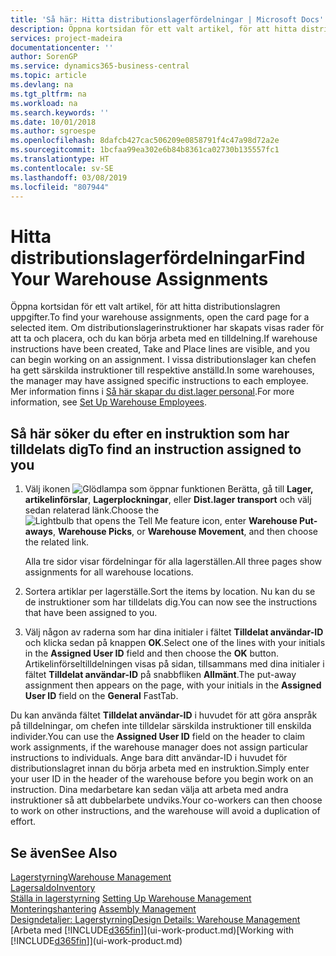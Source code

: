 ```yaml
---
title: 'Så här: Hitta distributionslagerfördelningar | Microsoft Docs'
description: Öppna kortsidan för ett valt artikel, för att hitta distributionslagren uppgifter. Om distributionslagerinstruktioner har skapats visas rader för att ta och placera, och du kan börja arbeta med en tilldelning. I vissa distributionslager kan chefen ha gett särskilda instruktioner till respektive anställd.
services: project-madeira
documentationcenter: ''
author: SorenGP
ms.service: dynamics365-business-central
ms.topic: article
ms.devlang: na
ms.tgt_pltfrm: na
ms.workload: na
ms.search.keywords: ''
ms.date: 10/01/2018
ms.author: sgroespe
ms.openlocfilehash: 8dafcb427cac506209e0858791f4c47a98d72a2e
ms.sourcegitcommit: 1bcfaa99ea302e6b84b8361ca02730b135557fc1
ms.translationtype: HT
ms.contentlocale: sv-SE
ms.lasthandoff: 03/08/2019
ms.locfileid: "807944"
---
```

# <a name="find-your-warehouse-assignments"></a><span data-ttu-id="878b9-105">Hitta distributionslagerfördelningar</span><span class="sxs-lookup"><span data-stu-id="878b9-105">Find Your Warehouse Assignments</span></span>
<span data-ttu-id="878b9-106">Öppna kortsidan för ett valt artikel, för att hitta distributionslagren uppgifter.</span><span class="sxs-lookup"><span data-stu-id="878b9-106">To find your warehouse assignments, open the card page for a selected item.</span></span> <span data-ttu-id="878b9-107">Om distributionslagerinstruktioner har skapats visas rader för att ta och placera, och du kan börja arbeta med en tilldelning.</span><span class="sxs-lookup"><span data-stu-id="878b9-107">If warehouse instructions have been created, Take and Place lines are visible, and you can begin working on an assignment.</span></span> <span data-ttu-id="878b9-108">I vissa distributionslager kan chefen ha gett särskilda instruktioner till respektive anställd.</span><span class="sxs-lookup"><span data-stu-id="878b9-108">In some warehouses, the manager may have assigned specific instructions to each employee.</span></span> <span data-ttu-id="878b9-109">Mer information finns i [Så här skapar du dist.lager personal](warehouse-how-to-set-up-warehouse-employees.md).</span><span class="sxs-lookup"><span data-stu-id="878b9-109">For more information, see [Set Up Warehouse Employees](warehouse-how-to-set-up-warehouse-employees.md).</span></span>

## <a name="to-find-an-instruction-assigned-to-you"></a><span data-ttu-id="878b9-110">Så här söker du efter en instruktion som har tilldelats dig</span><span class="sxs-lookup"><span data-stu-id="878b9-110">To find an instruction assigned to you</span></span>  
1.  <span data-ttu-id="878b9-111">Välj ikonen ![Glödlampa som öppnar funktionen Berätta](media/ui-search/search_small.png "Berätta vad du vill göra"), gå till **Lager, artikelinförslar**, **Lagerplockningar**, eller **Dist.lager transport** och välj sedan relaterad länk.</span><span class="sxs-lookup"><span data-stu-id="878b9-111">Choose the ![Lightbulb that opens the Tell Me feature](media/ui-search/search_small.png "Tell me what you want to do") icon, enter **Warehouse Put-aways**, **Warehouse Picks**, or **Warehouse Movement**, and then choose the related link.</span></span>

    <span data-ttu-id="878b9-112">Alla tre sidor visar fördelningar för alla lagerställen.</span><span class="sxs-lookup"><span data-stu-id="878b9-112">All three pages show assignments for all warehouse locations.</span></span>  

2. <span data-ttu-id="878b9-113">Sortera artiklar per lagerställe.</span><span class="sxs-lookup"><span data-stu-id="878b9-113">Sort the items by location.</span></span> <span data-ttu-id="878b9-114">Nu kan du se de instruktioner som har tilldelats dig.</span><span class="sxs-lookup"><span data-stu-id="878b9-114">You can now see the instructions that have been assigned to you.</span></span>  
3. <span data-ttu-id="878b9-115">Välj någon av raderna som har dina initialer i fältet **Tilldelat användar-ID** och klicka sedan på knappen **OK**.</span><span class="sxs-lookup"><span data-stu-id="878b9-115">Select one of the lines with your initials in the **Assigned User ID** field and then choose the **OK** button.</span></span> <span data-ttu-id="878b9-116">Artikelinförseltilldelningen visas på sidan, tillsammans med dina initialer i fältet **Tilldelat användar-ID** på snabbfliken **Allmänt**.</span><span class="sxs-lookup"><span data-stu-id="878b9-116">The put-away assignment then appears on the page, with your initials in the **Assigned User ID** field on the **General** FastTab.</span></span>  

<span data-ttu-id="878b9-117">Du kan använda fältet **Tilldelat användar-ID** i huvudet för att göra anspråk på tilldelningar, om chefen inte tilldelar särskilda instruktioner till enskilda individer.</span><span class="sxs-lookup"><span data-stu-id="878b9-117">You can use the **Assigned User ID** field on the header to claim work assignments, if the warehouse manager does not assign particular instructions to individuals.</span></span> <span data-ttu-id="878b9-118">Ange bara ditt användar-ID i huvudet för distributionslagret innan du börja arbeta med en instruktion.</span><span class="sxs-lookup"><span data-stu-id="878b9-118">Simply enter your user ID in the header of the warehouse before you begin work on an instruction.</span></span> <span data-ttu-id="878b9-119">Dina medarbetare kan sedan välja att arbeta med andra instruktioner så att dubbelarbete undviks.</span><span class="sxs-lookup"><span data-stu-id="878b9-119">Your co-workers can then choose to work on other instructions, and the warehouse will avoid a duplication of effort.</span></span>  

## <a name="see-also"></a><span data-ttu-id="878b9-120">Se även</span><span class="sxs-lookup"><span data-stu-id="878b9-120">See Also</span></span>  
[<span data-ttu-id="878b9-121">Lagerstyrning</span><span class="sxs-lookup"><span data-stu-id="878b9-121">Warehouse Management</span></span>](warehouse-manage-warehouse.md)  
[<span data-ttu-id="878b9-122">Lagersaldo</span><span class="sxs-lookup"><span data-stu-id="878b9-122">Inventory</span></span>](inventory-manage-inventory.md)  
<span data-ttu-id="878b9-123">[Ställa in lagerstyrning](warehouse-setup-warehouse.md)   </span><span class="sxs-lookup"><span data-stu-id="878b9-123">[Setting Up Warehouse Management](warehouse-setup-warehouse.md)   </span></span>  
<span data-ttu-id="878b9-124">[Monteringshantering](assembly-assemble-items.md)  </span><span class="sxs-lookup"><span data-stu-id="878b9-124">[Assembly Management](assembly-assemble-items.md)  </span></span>  
[<span data-ttu-id="878b9-125">Designdetaljer: Lagerstyrning</span><span class="sxs-lookup"><span data-stu-id="878b9-125">Design Details: Warehouse Management</span></span>](design-details-warehouse-management.md)  
<span data-ttu-id="878b9-126">[Arbeta med [!INCLUDE[d365fin](includes/d365fin_md.md)]](ui-work-product.md)</span><span class="sxs-lookup"><span data-stu-id="878b9-126">[Working with [!INCLUDE[d365fin](includes/d365fin_md.md)]](ui-work-product.md)</span></span> 
